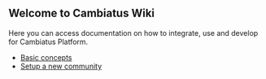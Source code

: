 ## Welcome to Cambiatus Wiki

Here you can access documentation on how to integrate, use and develop for Cambiatus Platform.

- [Basic concepts](concepts/blockchain.md)
- [Setup a new community](setup.md)
